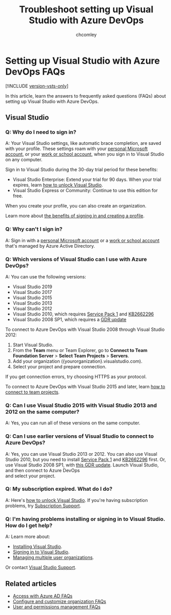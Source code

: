 ﻿---
title: Troubleshoot setting up Visual Studio with Azure DevOps
titleSuffix: Azure DevOps Services
ms.custom: seodec18
description: Having problems installing Visual Studio, signing in, or handling an expired subscription? Learn answers to these frequently asked questions (FAQs). 
ms.technology: devops-accounts
ms.assetid: 985fcb48-0d9e-44ef-811d-7178df1cb09b
ms.topic: conceptual
ms.author: chcomley
author: chcomley
ms.date: 03/11/2020
monikerRange: 'azure-devops'
---

# Setting up Visual Studio with Azure DevOps FAQs

[!INCLUDE [version-vsts-only](../../includes/version-vsts-only.md)]

In this article, learn the answers to frequently asked questions (FAQs) about setting up Visual Studio with Azure DevOps.

## Visual Studio

<a name="why-sign-in"></a>

### Q: Why do I need to sign in?

A: Your Visual Studio settings,
like automatic brace completion,
are saved with your profile.
These settings roam with your [personal Microsoft account](https://www.microsoft.com/account),
or your [work or school account](https://azure.microsoft.com/documentation/articles/sign-up-organization/),
when you sign in to Visual Studio on any computer.

Sign in to Visual Studio during the 30-day
trial period for these benefits:

- Visual Studio Enterprise: Extend your trial for 90 days. When your trial expires,
  learn [how to unlock Visual Studio](https://msdn.microsoft.com/library/dn950037.aspx).
- Visual Studio Express or Community: Continue to use this edition for free.

When you create your profile, you can also create an organization.

Learn more about [the benefits of signing in and creating a profile](https://msdn.microsoft.com/library/dn457348.aspx).

<a name="cannot-sign-in"></a>

### Q: Why can't I sign in?

A: Sign in with a [personal Microsoft account](https://www.microsoft.com/account)
or a [work or school account](https://azure.microsoft.com/documentation/articles/sign-up-organization/)
that's managed by Azure Active Directory.

<a name="vs-versions"></a>

### Q: Which versions of Visual Studio can I use with Azure DevOps?

A: You can use the following versions:

- Visual Studio 2019
- Visual Studio 2017
- Visual Studio 2015
- Visual Studio 2013
- Visual Studio 2012
- Visual Studio 2010,
  which requires [Service Pack 1](https://www.microsoft.com/download/details.aspx?id=29082)
  and [KB2662296](https://support.microsoft.com/kb/2662296)
- Visual Studio 2008 SP1, which requires a [GDR update](https://support.microsoft.com/kb/2673642)

To connect to Azure DevOps with Visual Studio 2008 through Visual Studio 2012:

1.  Start Visual Studio.
2.  From the **Team** menu or Team Explorer,
    go to **Connect to Team Foundation Server** > **Select Team Projects** > **Servers**.
3.  Add your organization ({yourorganization}.visualstudio.com).
4.  Select your project and prepare connection.

If you get connection errors, try choosing HTTPS as your protocol.

To connect to Azure DevOps with Visual Studio 2015 and later,
learn [how to connect to team projects](/azure/devops/organizations/projects/connect-to-projects).

### Q: Can I use Visual Studio 2015 with Visual Studio 2013 and 2012 on the same computer?

A: Yes, you can run all of these versions on the same computer.

### Q: Can I use earlier versions of Visual Studio to connect to Azure DevOps?

A: Yes, you can use Visual Studio 2013 or 2012. You can also use Visual Studio 2010,
but you need to install [Service Pack 1](https://www.microsoft.com/download/details.aspx?id=34677)
and [KB2662296](https://support.microsoft.com/kb/2662296) first. Or, use Visual
Studio 2008 SP1, with [this GDR update](https://support.microsoft.com/kb/2673642).
Launch Visual Studio, and then connect to Azure DevOps  
and select your project.

### Q: My subscription expired. What do I do?

A: Here's [how to unlock Visual Studio](https://msdn.microsoft.com/library/dn950037.aspx).
If you're having subscription problems,
try [Subscription Support](https://visualstudio.microsoft.com/support/subscription-support-vs).

### Q: I'm having problems installing or signing in to Visual Studio. How do I get help?

A: Learn more about:

- [Installing Visual Studio](https://msdn.microsoft.com/library/e2h7fzkw.aspx).
- [Signing in to Visual Studio](https://msdn.microsoft.com/library/dn457348.aspx).
- [Managing multiple user organizations](https://msdn.microsoft.com/library/dn872465.aspx).

Or contact [Visual Studio Support](https://visualstudio.microsoft.com/support/support-overview-vs).

## Related articles

- [Access with Azure AD FAQs](faq-azure-access.md)
- [Configure and customize organization FAQs](faq-configure-customize-organization.md)
- [User and permissions management FAQs](faq-user-and-permissions-management.md)
